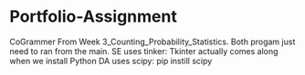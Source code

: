 # Portfolio-Assignment
CoGrammer
From Week 3_Counting_Probability_Statistics.
Both progam just need to ran from the main.
SE uses tinker: Tkinter actually comes along when we install Python
DA uses scipy: pip instill scipy
